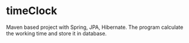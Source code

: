# timeClock
Maven based project with Spring, JPA, Hibernate. The program calculate the working time and store it in database.
